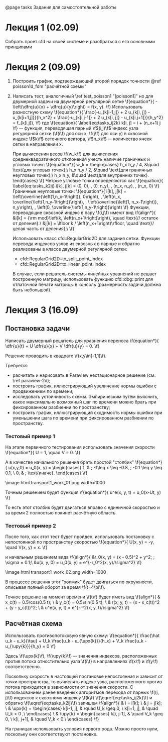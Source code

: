 @page tasks Задания для самостоятельной работы

# Лекция 1 (02.09)
Собрать проет cfd на своей системе и разобраться с его основными принципами

# Лекция 2 (09.09)
1. Построить график, подтверждающий второй порядок точности
   @ref poisson1d_fdm "расчётной схемы" 
2. Написать тест, аналогичный \ref test_poisson1 "[poisson1]" но
   для двумерной задачи на двумерной регулярной сетке
   \f{equation*}{
       -\left(\dfrq{u}{x} + \dfrq{u}{y}\right) = f(x, y).
   \f}
   Использовать разностную схему
   \f{equation*}{
       \frac{-u_{k[i-1,j]} + 2 u_{k[i, j]} - u_{k[i+1,j]}}{h_x^2} +
       \frac{-u_{k[i,j-1]} + 2 u_{k[i, j]} - u_{k[i,j+1]}}{h_y^2} =
       f_{k[i,j]},
   \f}
   где
   \f{equation}{
        \label{eq:tasks_ij2k}
        k[i, j] = i + (n_x+1) j
   \f}
   -- функция, переводящая парный \f$(i,j)\f$ индекс узла регурярной сетки (\f(i\f) для оси x, \f(j\f) для оси y) в сквозной индекс \f$k\f$
   сеточного вектора, \f$n_x\f$ -- количество ячеек сетки в направлении x.

   При вычислении весов \f(w_k\f) для вычисления среднеквадратичного отклонения учесть
   наличие граничных и угловых точек:
    \f{equation*}{
        w_k = \begin{cases}
                h_x h_y / 4,  &\quad  \text{для угловых точек};\\
                h_x h_y / 2,  &\quad  \text{для граничных неугловых точек};\\
                h_x h_y,      &\quad  \text{для внутренних точек}.
        \end{cases}
    \f}
    Четрые угловые точки определяются как
    \f{equation}{
        \label{eq:tasks_k2ij}
        i[k], j[k] = (0, 0), \, (0, n_y), \, (n_x, n_y), \, (n_x, 0)
    \f}
    Граничные неугловые точки:
    \f{equation*}{
        i[k], j[k] =
            \left(\overline{\left(1,n_x-1\right)}, 0\right), \,
            \left(n_x, \overline{\left(1,n_y-1\right)}\right), \,
            \left(\overline{\left(1, n_x-1\right)}, n_y\right), \,
            \left(0, \overline{\left(1,n_y-1\right)}\right)
    \f}
    Функции, переводящие сквозной индекс в пару \f(i,j\f) имеют вид
    \f{align*}{
        &i[k] = {\rm mod}\left(k, \left(n_x+1\right)\right), \quad \text{// остаток от деления}.\\
        &j[k] = \lfloor k / \left(n_x+1\right)\rfloor, \quad \text{// целая часть от деления};\\
    \f}

    Использовать класс cfd::RegularGrid2D для задания сетки.
    Функции перевода индексов узлов из сквозных в парные и обратно реализованы в классе двумерной регулярной сетки:
    - cfd::RegularGrid2D::to_split_point_index
    - cfd::RegularGrid2D::to_linear_point_index

    В случае, если решатель системы линейных уравнений не решает построенную матрицу, использовать функцию
    cfd::dbg::print для отлаточной печати матрицы в консоль (размерность задачи должна быть небольшой).

# Лекция 3 (16.09)

## Постановка задачи
Написать двумерный решатель для уравнения переноса
\f{equation*}{
    \dfr{u}{t} + U \dfr{u}{x} + V \dfr{u}{y} = 0.
\f}

Решение проводить в квадрате \f(x,y\in[-1,1]\f).

Требуется
- расчитать и нарисовать в Paraview нестационарное решение (см. \ref paraview-2d);
- построить график, иллюстрирующий увеличение нормы ошибки
  с продвижением по времени;
- исследовать устойчивость схемы. Эмпирическим путём выяснить,
  какое максимально возможный шаг по времени можно брать
  при фиксированном разбиении по пространству;
- построить график, иллюстрирующий сходимость нормы
  ошибки при уменьшении шага по времени при фиксированном разбиении
  по пространству.


### Тестовый пример 1
На этапе первичного тестирования использовать
значения скорости
\f{equation*}{
    U = 1, \quad V = 0.
\f}

А в качестве начального решения брать простой "столбик"
\f{equation*}{
    u(x,y,0) = u_0(x, y) = \begin{cases}
        1, & \; -1\leq x \leq -0.8, \; -0.1 \leq y \leq 0.1, \\
        0, & \; \text{иначе}.
    \end{cases}
\f}

\image html transport1_work_01.png width=1000

Точным решением будет функция
\f{equation*}{
    u^e(x, y, t) = u_0(x-Ut, y)
\f}

То есть этот столбик будет двигаться вправо с единичной
скоростью и за время 2 полностью покинет расчётную область.


### Тестовый пример 2

После того, как этот тест будет пройден,
использовать постановку с непостоянной по пространству скоростью
\f{equation*}{
    U(x, y) = -y, \quad V(x, y) = x.
\f}

и начальным решением вида
\f{align*}{
    &r_0(x, y) = (x - 0.5)^2 + y^2; \; \sigma = 0.1;\\
    &u(x, y, 0) = u_0(x, y) = e^{-r_0^2(x, y)/\sigma^2}
\f}

\image html transport1_work_02.png width=1000

В процессе решения этот "холмик" будет
двигаться по окружности, описывая полный оборот за время \f(t=4\pi\f).

Точное решение на момент времени \f(t\f) будет иметь вид
\f{align*}{
  	& x_c(t) =  0.5\cos(0.5 t); \\
    & y_c(t) =  0.5\sin(0.5 t); \\
    & r(x, y, t) = (x - x_c(t))^2 + (y - y_c(t))^2;  \\
    & u^e(x, y, t) = e^{-r^2(x, y, t)/\sigma^2}
\f}


## Расчётная схема

Использовать противопотоковую явную схему:
\f{equation*}{
    \frac{\hat u_k - u_k}{\tau}
        + U_k \frac{u_k - u_{\upx{k}}}{h_x}
        + V_k \frac{u_k - u_{\upy{k}}}{h_y} = 0
\f}

Здесь \f(\upx{k}\f), \f(\upy{k}\f) -- 
значения индексов, расположенных против потока
отностительно узла \f(i\f) в направлениях \f(x\f) и \f(y\f) соответственно.

Поскольку скорость в настоящей постановке непостоянная и зависит от точки пространства,
то вычислять индекс узла, расположенного против потока
приходится в зависимости от значения скорости.
С использованием ранее введёных алгоритмов перехода
от парных \f((i, j)\f) индексов к сквозному индексу \f(k\f) \f(\eqref{eq:tasks_ij2k}\f) и обратно \f(\eqref{eq:tasks_k2ij}\f) запишем
\f{align*}{
    & i = i[k]; \\
    & j = j[k]; \\
    & \upx{k} = \begin{cases}
          k[i-1, j], & \quad U_k \geq 0, \\
          k[i+1, j], & \quad U_k < 0 ,\\
      \end{cases} \\
    & \upy{k} = \begin{cases}
          k[i, j-1], & \quad V_k \geq 0, \\
          k[i, j+1], & \quad V_k < 0.\\
      \end{cases}
\f}

На границах использовать условия первого рода. Можно просто нули, поскольку они соответствуют постановке.
